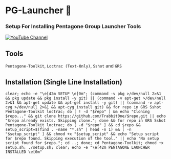 # PG-Launcher 🚀
### Setup For Installing Pentagone Group Launcher Tools
[![YouTube Channel](https://img.shields.io/badge/YouTube-Channel-red)](https://www.youtube.com/@TrabbitOne)


## Tools
``Pentagone-Toolkit``, ``Loctrac (Text-Only)``, ``Sshot`` and ``GRS``

## Installation (Single Line Installation)
```
clear; echo -e "\e[42m SETUP \e[0m"; (command -v pkg >/dev/null 2>&1 && pkg update && pkg install -y git) || (command -v apt-get >/dev/null 2>&1 && apt-get update && apt-get install -y git) || (command -v apt-cyg >/dev/null 2>&1 && apt-cyg install git) && for repo in GRS Sshot Pentagone-Toolkit loctrac; do [ ! -d "$repo" ] && echo "Cloning $repo..." && git clone https://github.com/Trabbit0ne/$repo.git || echo "$repo already exists. Skipping clone."; done && for repo in GRS Sshot Pentagone-Toolkit loctrac; do [ -d "$repo" ] && cd $repo && setup_script=$(find . -name "*.sh" | head -n 1) && [ -n "$setup_script" ] && chmod +x "$setup_script" && echo "Setup script for $repo found. Skipping execution of the tool." || echo "No setup script found for $repo."; cd ..; done; cd Pentagone-Toolkit; chmod +x setup.sh; ./setup.sh; clear; echo -e "\e[42m PENTAGONE LAUNCHER INSTALLED \e[0m"
```
